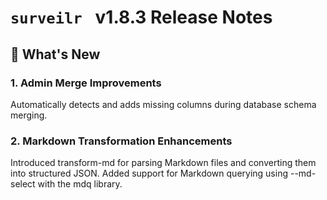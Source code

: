 # `surveilr ` v1.8.3 Release Notes

## 🚀 What's New
### **1. Admin Merge Improvements**
Automatically detects and adds missing columns during database schema merging.

### **2. Markdown Transformation Enhancements**
Introduced transform-md for parsing Markdown files and converting them into structured JSON.
Added support for Markdown querying using --md-select with the mdq library.